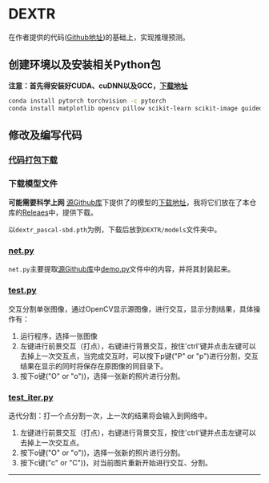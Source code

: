# DEXTR

在作者提供的代码([Github地址](https://github.com/MarcoForte/DeepInteractiveSegmentation))的基础上，实现推理预测。

## 创建环境以及安装相关Python包

**注意：首先得安装好CUDA、cuDNN以及GCC，[下载地址](../../README.md#实验环境)**

````bash
conda install pytorch torchvision -c pytorch
conda install matplotlib opencv pillow scikit-learn scikit-image guided_filter_pytorch
````

## 修改及编写代码
### [代码打包下载](https://github.com/BingqiangZhou/IntSeg_InsSeg_CodeCollection/releases/tag/g99ais)

### 下载模型文件

**可能需要科学上网** [源Github库](https://github.com/MarcoForte/DeepInteractiveSegmentation)下提供了的模型的[下载地址](https://drive.google.com/file/d/1nJMTXSlprm5FQaQA5gfyU8CbSEX8ghzJ/view?usp=sharing)，我将它们放在了本仓库的[Releaes](https://github.com/BingqiangZhou/IntSeg_InsSeg_CodeCollection/releases/tag/g99ais)中，提供下载。

以`dextr_pascal-sbd.pth`为例，下载后放到`DEXTR/models`文件夹中。

### [net.py](https://github.com/BingqiangZhou/IntSeg_InsSeg_CodeCollection/blob/master/InteractiveImageSegmentation/G99AIS/net.py)

`net.py`主要提取[源Github库](https://github.com/MarcoForte/DeepInteractiveSegmentation)中[demo.py](https://github.com/MarcoForte/DeepInteractiveSegmentation/blob/master/demo.py)文件中的内容，并将其封装起来。

### [test.py](https://github.com/BingqiangZhou/IntSeg_InsSeg_CodeCollection/blob/master/InteractiveImageSegmentation/G99AIS/test.py)

交互分割单张图像，通过OpenCV显示源图像，进行交互，显示分割结果，具体操作有：

1. 运行程序，选择一张图像
2. 左键进行前景交互（打点），右键进行背景交互，按住'ctrl'键并点击左键可以去掉上一次交互点，当完成交互时，可以按下p键("P" or "p")进行分割，交互结果在显示的同时将保存在原图像的同目录下。
3. 按下o键("O" or "o"))，选择一张新的照片进行分割。

### [test_iter.py](https://github.com/BingqiangZhou/IntSeg_InsSeg_CodeCollection/blob/master/InteractiveImageSegmentation/G99AIS/test_iter.py)

迭代分割：打一个点分割一次，上一次的结果将会输入到网络中。

1. 左键进行前景交互（打点），右键进行背景交互，按住'ctrl'键并点击左键可以去掉上一次交互点。
2. 按下o键("O" or "o"))，选择一张新的照片进行分割。
3. 按下c键("c" or "C"))，对当前图片重新开始进行交互、分割。

---

